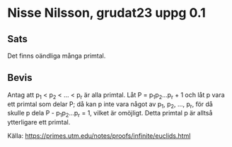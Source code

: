 # Nisse Nilsson, grudat23 uppg 0.1

## Sats

Det finns oändliga många primtal.

## Bevis

Antag att p<sub>1</sub> < p<sub>2</sub>  < ... < p<sub>r</sub> är alla primtal.
Låt P = p<sub>1</sub>p<sub>2</sub>...p<sub>r</sub> + 1 och
låt p vara ett primtal som delar P;
då kan p inte vara något av p<sub>1</sub>, p<sub>2</sub>, ..., p<sub>r</sub>,
för då skulle p dela P - p<sub>1</sub>p<sub>2</sub>...p<sub>r</sub> = 1,
vilket är omöjligt. Detta primtal p är alltså ytterligare ett primtal.

Källa: https://primes.utm.edu/notes/proofs/infinite/euclids.html
